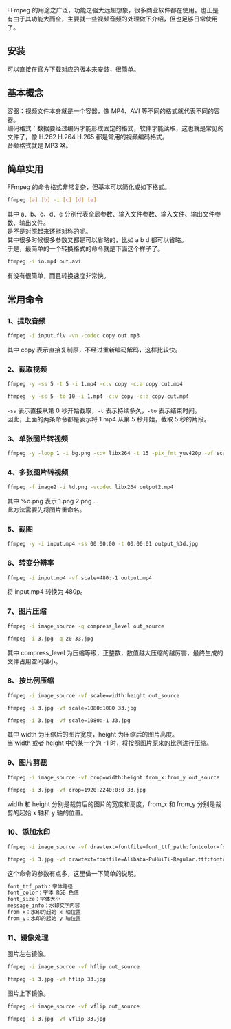 FFmpeg 的用途之广泛，功能之强大远超想象，很多商业软件都在使用。也正是有由于其功能大而全，主要就一些视频音频的处理做下介绍，但也足够日常使用了。
<a name="gsDAi"></a>
## 安装
可以直接在官方下载对应的版本来安装，很简单。
<a name="IASs9"></a>
## 基本概念
容器：视频文件本身就是一个容器，像 MP4、AVI 等不同的格式就代表不同的容器。<br />编码格式：数据要经过编码才能形成固定的格式，软件才能读取，这也就是常见的文件了，像 H.262 H.264 H.265 都是常用的视频编码格式。<br />音频格式就是 MP3 咯。
<a name="kiSAB"></a>
## 简单实用
FFmpeg 的命令格式非常复杂，但基本可以简化成如下格式。
```bash
ffmpeg [a] [b] -i [c] [d] [e]
```
其中 a、b、c、d、e 分别代表全局参数、输入文件参数、输入文件、输出文件参数、输出文件。<br />是不是对照起来还挺对称的呢。<br />其中很多时候很多参数又都是可以省略的，比如 a b d 都可以省略。<br />于是，最简单的一个转换格式的命令就是下面这个样子了。
```bash
ffmpeg -i in.mp4 out.avi
```
有没有很简单，而且转换速度非常快。
<a name="yVRsU"></a>
## 常用命令
<a name="LFbDi"></a>
### 1、提取音频
```bash
ffmpeg -i input.flv -vn -codec copy out.mp3
```
其中 copy 表示直接复制原，不经过重新编码解码，这样比较快。
<a name="OEMww"></a>
### 2、截取视频
```bash
ffmpeg -y -ss 5 -t 5 -i 1.mp4 -c:v copy -c:a copy cut.mp4

ffmpeg -y -ss 5 -to 10 -i 1.mp4 -c:v copy -c:a copy cut.mp4
```
`-ss` 表示直接从第 0 秒开始截取，`-t` 表示持续多久，`-to` 表示结束时间。<br />因此，上面的两条命令都是表示将 1.mp4 从第 5 秒开始，截取 5 秒的片段。
<a name="HI510"></a>
### 3、单张图片转视频
```bash
ffmpeg -y -loop 1 -i bg.png -c:v libx264 -t 15 -pix_fmt yuv420p -vf scale=1080:1440 out.mp4
```
<a name="VIdgL"></a>
### 4、多张图片转视频
```bash
ffmpeg -f image2 -i %d.png -vcodec libx264 output2.mp4
```
其中 %d.png 表示 1.png 2.png ...<br />此方法需要先将图片重命名。
<a name="lqDEA"></a>
### 5、截图
```bash
ffmpeg -y -i input.mp4 -ss 00:00:00 -t 00:00:01 output_%3d.jpg
```
<a name="esyMa"></a>
### 6、转变分辨率
```bash
ffmpeg -i input.mp4 -vf scale=480:-1 output.mp4
```
将 input.mp4 转换为 480p。
<a name="rasfW"></a>
### 7、图片压缩
```bash
ffmpeg -i image_source -q compress_level out_source

ffmpeg -i 3.jpg -q 20 33.jpg
```
其中 compress_level 为压缩等级，正整数，数值越大压缩的越厉害，最终生成的文件占用空间越小。
<a name="uNy8C"></a>
### 8、按比例压缩
```bash
ffmpeg -i image_source -vf scale=width:height out_source

ffmpeg -i 3.jpg -vf scale=1080:1080 33.jpg

ffmpeg -i 3.jpg -vf scale=1080:-1 33.jpg
```
其中 width 为压缩后的图片宽度，height 为压缩后的图片高度。<br />当 width 或者 height 中的某一个为 -1 时，将按照图片原来的比例进行压缩。
<a name="DAADt"></a>
### 9、图片剪裁
```bash
ffmpeg -i image_source -vf crop=width:height:from_x:from_y out_source

ffmpeg -i 3.jpg -vf crop=1920:2240:0:0 33.jpg
```
width 和 height 分别是裁剪后的图片的宽度和高度，from_x 和 from_y 分别是裁剪的起始 x 轴和 y 轴的位置。
<a name="kqOjK"></a>
### 10、添加水印
```bash
ffmpeg -i image_source -vf drawtext=fontfile=font_ttf_path:fontcolor=font_color:fontsize=font_size:text=message_info:x=from_x:y=from_y  out_source

ffmpeg -i 3.jpg -vf drawtext=fontfile=Alibaba-PuHuiTi-Regular.ttf:fontcolor=#FF8C00:fontsize=50:text="这是水印":x=100:y=100 33.jpg
```
这个命令的参数有点多，这里做一下简单的说明。
```bash
font_ttf_path：字体路径
font_color：字体 RGB 色值
font_size：字体大小
message_info：水印文字内容
from_x：水印的起始 x 轴位置
from_y：水印的起始 y 轴位置
```
<a name="kQ1M3"></a>
### 11、镜像处理
图片左右镜像。
```bash
ffmpeg -i image_source -vf hflip out_source

ffmpeg -i 3.jpg -vf hflip 33.jpg
```
图片上下镜像。
```bash
ffmpeg -i image_source -vf vflip out_source

ffmpeg -i 3.jpg -vf vflip 33.jpg
```
